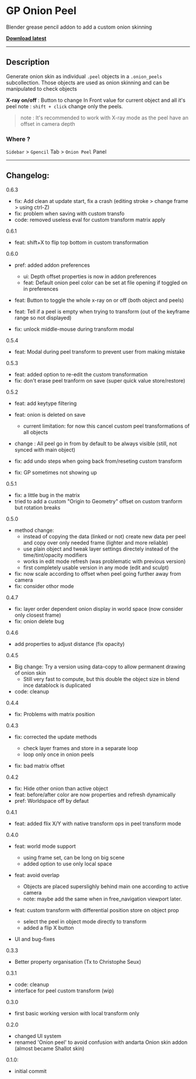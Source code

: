 # GP Onion Peel

Blender grease pencil addon to add a custom onion skinning

**[Download latest](https://github.com/Pullusb/GP_onion_peel/archive/main.zip)**

<!-- ### [Demo Youtube]() -->

---  

## Description

Generate onion skin as individual `.peel` objects in a `.onion_peels` subcollection.
Those objects are used as onion skinning and can be manipulated to check objects


<!-- **Enable/Disable** :  -->

**X-ray on/off** : Button to change In Front value for current object and all it's peel
note : `shift + click` change only the peels.

> note : It's recommended to work with X-ray mode as the peel have an offset in camera depth

### Where ?

`Sidebar` > `Gpencil` Tab > `Onion Peel` Panel

---

<!--
## TODO:
- chose with key placement to use (closest to current frame ? active layer ? both ?)

Bonus:
- refresh choices (now refresh only current):
    - Add choice to refresh all
- Direct frame offset mode (instead of key offset), might not be usefull at all...

-->

## Changelog:


0.6.3

- fix: Add clean at update start, fix a crash (editing stroke > change frame > using ctrl-Z)
- fix: problem when saving with custom transfo
- code: removed useless eval for custom transform matrix apply

0.6.1

- feat: shift+X to flip top bottom in custom transformation

0.6.0

- pref: added addon preferences
    - ui: Depth offset properties is now in addon preferences
    - feat: Default onion peel color can be set at file opening if toggled on in preferences

- feat: Button to toggle the whole x-ray on or off (both object and peels)
- feat: Tell if a peel is empty when trying to transform (out of the keyframe range so not displayed)
- fix: unlock middle-mouse during transform modal


0.5.4

- feat: Modal during peel transform to prevent user from making mistake

0.5.3

- feat: added option to re-edit the custom transformation
- fix: don't erase peel tranform on save (super quick value store/restore)


0.5.2

- feat: add keytype filtering
- feat: onion is deleted on save
    - current limitation: for now this cancel custom peel transformations of all objects

- change : All peel go in from by default to be always visible (still, not synced with main object)
- fix: add undo steps when going back from/reseting custom transform
- fix: GP sometimes not showing up


0.5.1

- fix: a little bug in the matrix
- tried to add a custom "Origin to Geometry" offset on custom tranform but rotation breaks

0.5.0

- method change:
    - instead of copying the data (linked or not) create new data per peel and copy over only needed frame (lighter and more reliable)
    - use plain object and tweak layer settings directely instead of the time/tint/opacity modifiers
    - works in edit mode refresh (was problematic with previous version)
    - first completely usable version in any mode (edit and sculpt) 
- fix: now scale according to offset when peel going further away from camera
- fix: consider othor mode

0.4.7

- fix: layer order dependent onion display in world space (now consider only closest frame)
- fix: onion delete bug

0.4.6

- add properties to adjust distance (fix opacity)

0.4.5

- Big change: Try a version using data-copy to allow permanent drawing of onion skin
    - Still very fast to compute, but this double the object size in blend ince datablock is duplicated
- code: cleanup

0.4.4

- fix: Problems with matrix position

0.4.3

- fix: corrected the update methods
    - check layer frames and store in a separate loop
    - loop only once in onion peels

- fix: bad matrix offset

0.4.2

- fix: Hide other onion than active object
- feat: before/after color are now properties and refresh dynamically
- pref: Worldspace off by defaut

0.4.1

- feat: added flix X/Y with native transform ops in peel transform mode 

0.4.0

- feat: world mode support
    - using frame set, can be long on big scene
    - added option to use only local space

- feat: avoid overlap
    - Objects are placed superslighly behind main one according to active camera
    - note: maybe add the same when in free_navigation viewport later.

- feat: custom transform with differential position store on object prop
    - select the peel in object mode directly to transform
    - added a flip X button 

- UI and bug-fixes


0.3.3

- Better property organisation (Tx to Christophe Seux)

0.3.1

- code: cleanup
- interface for peel custom transform (wip)

0.3.0

- first basic working version with local transform only

0.2.0

- changed UI system
- renamed 'Onion peel' to avoid confusion with andarta Onion skin addon (almost became Shallot skin)

0.1.0:

- initial commit